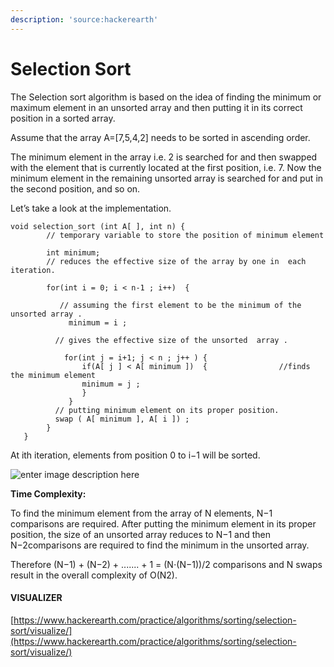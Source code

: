 ```yaml
---
description: 'source:hackerearth'
---
```


# Selection Sort

The Selection sort algorithm is based on the idea of finding the minimum or maximum element in an unsorted array and then putting it in its correct position in a sorted array.

Assume that the array A=\[7,5,4,2\] needs to be sorted in ascending order.

The minimum element in the array i.e. 2 is searched for and then swapped with the element that is currently located at the first position, i.e. 7. Now the minimum element in the remaining unsorted array is searched for and put in the second position, and so on.

Let’s take a look at the implementation.

```text
void selection_sort (int A[ ], int n) {
        // temporary variable to store the position of minimum element

        int minimum;        
        // reduces the effective size of the array by one in  each iteration.

        for(int i = 0; i < n-1 ; i++)  {

           // assuming the first element to be the minimum of the unsorted array .
             minimum = i ;

          // gives the effective size of the unsorted  array .

            for(int j = i+1; j < n ; j++ ) {
                if(A[ j ] < A[ minimum ])  {                //finds the minimum element
                minimum = j ;
                }
             }
          // putting minimum element on its proper position.
          swap ( A[ minimum ], A[ i ]) ; 
        }
   }
```

At ith iteration, elements from position 0 to i−1 will be sorted.

![enter image description here](https://he-s3.s3.amazonaws.com/media/uploads/2888f5b.png)

**Time Complexity:**

To find the minimum element from the array of N elements, N−1 comparisons are required. After putting the minimum element in its proper position, the size of an unsorted array reduces to N−1 and then N−2comparisons are required to find the minimum in the unsorted array.

Therefore \(N−1\) + \(N−2\) + ....... + 1 = \(N⋅\(N−1\)\)/2 comparisons and N swaps result in the overall complexity of O\(N2\).

#### VISUALIZER

[https://www.hackerearth.com/practice/algorithms/sorting/selection-sort/visualize/](https://www.hackerearth.com/practice/algorithms/sorting/selection-sort/visualize/)

